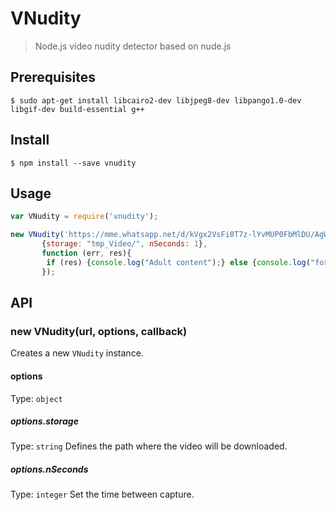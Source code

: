 # VNudity

> Node.js video nudity detector based on nude.js

## Prerequisites

```
$ sudo apt-get install libcairo2-dev libjpeg8-dev libpango1.0-dev libgif-dev build-essential g++

```


## Install


```
$ npm install --save vnudity
```


## Usage


```js
var VNudity = require('vnudity');

new VNudity('https://mme.whatsapp.net/d/kVgx2VsFi0T7z-lYvMUP0FbMlDU/AgWaWTZDB0emjOvhtPQBixCIwAZuYw0GFgFxGetvH0vb.mp4?x=2', 
	   {storage: "tmp_Video/", nSeconds: 1}, 
	   function (err, res){
		if (res) {console.log("Adult content");} else {console.log("for all audiences");}				
	   });

```

## API

### new VNudity(url, options, callback)

Creates a new `VNudity` instance.

#### options

Type: `object`

##### options.storage

Type: `string`
Defines the path where the video will be downloaded.


##### options.nSeconds

Type: `integer`
Set the time between capture.

